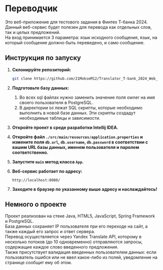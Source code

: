 # Переводчик

Это веб-приложение для тестового задания в Финтех Т-банка 2024.</br>Данный веб-сервис будет полезен для перевода как отдельных слов, так и целых предложений.</br>На вход принимается 3 параметра: язык исходного сообщения, язык, на который сообщение должно быть переведено, и само сообщение.

## Инструкция по запуску

1. **Склонируйте репозиторий:**
    ```bash
    git clone https://github.com/21MokseM12/Translator_T-bank_2024_Web_App
    ```

2. **Подготовьте базу данных:**
    1. Во всех sql файлах нужно заменить значение поля owner на имя своего пользователя в PostgreSQL.
    2. В директории `bd` лежат SQL скрипты, которые необходимо выполнить в новой базе данных. Эти скрипты создадут необходимые таблицы и зависимости.

3. **Откройте проект в среде разработки Intellij IDEA.**

4. **Откройте файл `./src/main/resources/application.properties` и измените поля `db.url`, `db.username`, `db.password` в соответствии с вашим URL базы данных, именем пользователя и паролем соответственно.**

5. **Запустите `main` метод класса `App`.**

6. **Веб-сервис работает по адресу:**
    ```
    http://localhost:8080/
    ```

7. **Заходите в браузер по указанному выше адресу и наслаждайтесь!**

## Немного о проекте

Проект реализован на стеке Java, HTML5, JavaScript, Spring Framework и PostgreSQL.</br>База данных сохраняет IP пользователя при его переходе на сайт, а также каждый его запрос и ответ сервера.</br>Перевод осуществляется через Yandex Translate API, которому в несколько потоков (до 10 одновременно) отправляются запросы, содержащие каждое слово введенного предложения.</br>Также присутствует валидация введенных пользователем данных: если пользователь ошибся или не ввел какое-либо из полей, уведомление на странице сообщит ему об этом.
